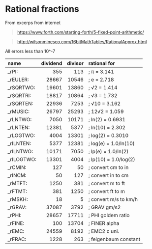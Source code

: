 

# Rational fractions

From excerps from internet
> https://www.forth.com/starting-forth/5-fixed-point-arithmetic/

> http://wilsonminesco.com/16bitMathTables/RationalApprox.html

All errors less than 10^-7

 | name | dividend | divisor | rational for |
 |:-----|---------:|--------:|:-------------|
 | _rPI:  |    355 | 113      | ; π = 3.141  |
 | _rEULER:  |    28667 | 10546  | ; e = 2.718  |
 | _rSQRTWO:  |    19601 | 13860  | ; √2 = 1.414  |
 | _rSQRTRI:  |    18817 | 10864  | ; √3 = 1.732  |
 | _rSQRTEN:  |    22936 | 7253   | ; √10 = 3.162  |
 | _rMUSIC:  |    26797 | 25293  | ; 12√2  = 1.059 |
 | _rLNTWO:  |    7050 | 10171   | ; ln(2)  = 0.6931  |
 | _rLNTEN:  |    12381 | 5377   | ; ln(10) = 2.302  |
 | _rLOGTWO:  |    4004 | 13301   | ; log(2) = 0.3010  |
 | _rILNTEN:  |    5377 | 12381   | ; log(e) = 1.0/ln(10) |
 | _rILNTWO:  |    10171 | 7050   | ; lp(e) = 1.0/ln(2) |
 | _rILOGTWO:  |    13301 | 4004   | ; lp(10) = 1.0/log(2) |
 | _rCMIN:  |    127 | 50       | ; convert cm to in  |
 | _rINCM:  |    50 | 127       | ; convert in to cm  |
 | _rMTFT:  |    1250 | 381     | ; convert m to ft   |
 | _rFTMT:  |    381 | 1250     | ; convert ft to m   |
 | _rMSKH:  |    18 | 5         | ; convert m/s to km/h   |
 | _rGRAV:  |    37087 | 3792   | ; GRAV gm/s2    |
 | _rPHI:  |    28657 | 17711  | ; PHI goldem ratio   |
 | _rFINE:  |    100 | 13704    | ; FINER   alpha  |
 | _rEMC:  |    24559 | 8192   | ; EMC2    c uni.    |
 | _rFRAC:  |    1228 | 263     | ; feigenbaum constant |
